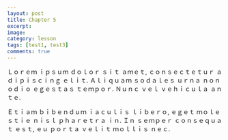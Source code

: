```yaml
---
layout: post
title: Chapter 5
excerpt:
image:
category: lesson
tags: [test1, test3]
comments: true
---
```

Ｌｏｒｅｍ ｉｐｓｕｍ ｄｏｌｏｒ ｓｉｔ ａｍｅｔ, ｃｏｎｓｅｃｔｅｔｕｒ ａｄｉｐｉｓｃｉｎｇ ｅｌｉｔ. Ａｌｉｑｕａｍ ｓｏｄａｌｅｓ 
ｕｒｎａ ｎｏｎ ｏｄｉｏ ｅｇｅｓｔａｓ ｔｅｍｐｏｒ. Ｎｕｎｃ ｖｅｌ ｖｅｈｉｃｕｌａ ａｎｔｅ.
<!--more-->
Ｅｔｉａｍ ｂｉｂｅｎｄｕｍ ｉａｃｕｌｉｓ ｌｉｂｅｒｏ, ｅｇｅｔ ｍｏｌｅｓｔｉｅ ｎｉｓｌ ｐｈａｒｅｔｒａ ｉｎ. 
Ｉｎ ｓｅｍｐｅｒ ｃｏｎｓｅｑｕａｔ ｅｓｔ, ｅｕ ｐｏｒｔａ ｖｅｌｉｔ ｍｏｌｌｉｓ ｎｅｃ.
